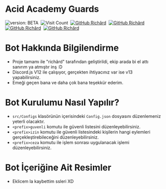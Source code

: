 # Acid Academy Guards
![version: BETA](https://img.shields.io/badge/ACID-ACADEMY-informational?&style=flat-square&color=FF6363)&nbsp;
![Visit Count](https://komarev.com/ghpvc/?username=acid-guards&label=Project%20visits&style=flat-square&color=00FF50)&nbsp;
[![GitHub Richârd](https://img.shields.io/github/followers/richardsistemler?label=@Richârd&color=FF6363&style=flat-square)](https://github.com/richardsistemler)&nbsp;
[![GitHub Richârd](https://img.shields.io/github/followers/TheKanada?label=@Kanada&color=00FF50&style=flat-square)](https://github.com/TheKanada)&nbsp;
[![GitHub Richârd](https://img.shields.io/github/followers/tekashix0?label=@Kinoshi&color=FF0074&style=flat-square)](https://github.com/tekashix0)&nbsp;
[![GitHub Richârd](https://img.shields.io/github/followers/Thealoq?label=@Thealoq&color=FF0074&style=flat-square)](https://github.com/Thealoq)&nbsp;

# Bot Hakkında Bilgilendirme
- Proje tamamı ile "richârd" tarafından geliştirildi, ekip arada bi el attı sanırım ya atmıştır inş :D
- Discord.js V12 ile çalışıyor, gerçekten ihtiyacınız var ise v13 yapabilirsiniz.
- Emeği geçen bana ve daha çok bana teşekkür ederim.

# Bot Kurulumu Nasıl Yapılır?
- `src/Configs` klasörünün içerisindeki `Config.json` dosyasını düzenlemeniz yeterli olacaktır.
- `<prefix>guvenli` komutu ile güvenli listesini düzenleyebilirsiniz.
- `<prefix>izin` komutu ile güvenli listesindeki kişilerin hangi eylemleri gerçekleştirebileceğini düzenleyebilirsiniz.
- `<prefix>ceza` komutu ile işlem sonrası uygulanacak işlemi düzenleyebilirsiniz.

# Bot İçeriğine Ait Resimler
- Eklicem la kaybettim ssleri XD

